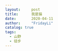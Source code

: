 ```yaml
---
layout:     post
title:      我是猫
date:       2020-04-11
author:     "FridayLi"
catalog: true
tags:
  - 山野
  - 徒步
---
```


